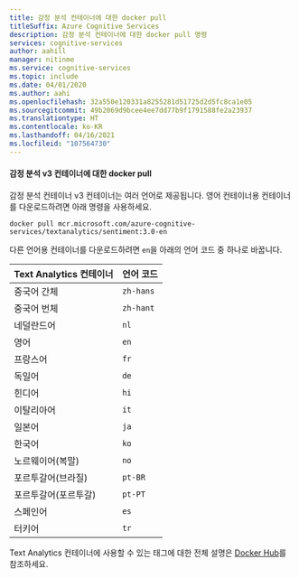 ```yaml
---
title: 감정 분석 컨테이너에 대한 docker pull
titleSuffix: Azure Cognitive Services
description: 감정 분석 컨테이너에 대한 docker pull 명령
services: cognitive-services
author: aahill
manager: nitinme
ms.service: cognitive-services
ms.topic: include
ms.date: 04/01/2020
ms.author: aahi
ms.openlocfilehash: 32a550e120331a8255281d51725d2d5fc8ca1e05
ms.sourcegitcommit: 49b2069d9bcee4ee7dd77b9f1791588fe2a23937
ms.translationtype: HT
ms.contentlocale: ko-KR
ms.lasthandoff: 04/16/2021
ms.locfileid: "107564730"
---
```

#### <a name="docker-pull-for-the-sentiment-analysis-v3-container"></a>감정 분석 v3 컨테이너에 대한 docker pull

감정 분석 컨테이너 v3 컨테이너는 여러 언어로 제공됩니다. 영어 컨테이너용 컨테이너를 다운로드하려면 아래 명령을 사용하세요. 

```
docker pull mcr.microsoft.com/azure-cognitive-services/textanalytics/sentiment:3.0-en
```

다른 언어용 컨테이너를 다운로드하려면 `en`을 아래의 언어 코드 중 하나로 바꿉니다. 

| Text Analytics 컨테이너 | 언어 코드 |
|--|--|
| 중국어 간체    |   `zh-hans`   |
| 중국어 번체   |   `zh-hant`   |
| 네덜란드어                 |     `nl`      |
| 영어               |     `en`      |
| 프랑스어                |     `fr`      |
| 독일어                |     `de`      |
| 힌디어                 |    `hi`       |
| 이탈리아어               |     `it`      |
| 일본어              |     `ja`      |
| 한국어                |     `ko`      |
| 노르웨이어(복말)   |     `no`      |
| 포르투갈어(브라질)   |    `pt-BR`    |
| 포르투갈어(포르투갈) |    `pt-PT`    |
| 스페인어               |     `es`      |
| 터키어               |     `tr`      |

Text Analytics 컨테이너에 사용할 수 있는 태그에 대한 전체 설명은 [Docker Hub](https://go.microsoft.com/fwlink/?linkid=2018654)를 참조하세요.
